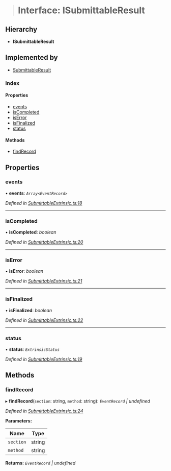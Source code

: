 > # Interface: ISubmittableResult

## Hierarchy

* **ISubmittableResult**

## Implemented by

* [SubmittableResult](../classes/_submittableextrinsic_.submittableresult.md)

### Index

#### Properties

* [events](_submittableextrinsic_.isubmittableresult.md#events)
* [isCompleted](_submittableextrinsic_.isubmittableresult.md#iscompleted)
* [isError](_submittableextrinsic_.isubmittableresult.md#iserror)
* [isFinalized](_submittableextrinsic_.isubmittableresult.md#isfinalized)
* [status](_submittableextrinsic_.isubmittableresult.md#status)

#### Methods

* [findRecord](_submittableextrinsic_.isubmittableresult.md#findrecord)

## Properties

###  events

• **events**: *`Array<EventRecord>`*

*Defined in [SubmittableExtrinsic.ts:18](https://github.com/polkadot-js/api/blob/cc4e0c8/packages/api/src/SubmittableExtrinsic.ts#L18)*

___

###  isCompleted

• **isCompleted**: *boolean*

*Defined in [SubmittableExtrinsic.ts:20](https://github.com/polkadot-js/api/blob/cc4e0c8/packages/api/src/SubmittableExtrinsic.ts#L20)*

___

###  isError

• **isError**: *boolean*

*Defined in [SubmittableExtrinsic.ts:21](https://github.com/polkadot-js/api/blob/cc4e0c8/packages/api/src/SubmittableExtrinsic.ts#L21)*

___

###  isFinalized

• **isFinalized**: *boolean*

*Defined in [SubmittableExtrinsic.ts:22](https://github.com/polkadot-js/api/blob/cc4e0c8/packages/api/src/SubmittableExtrinsic.ts#L22)*

___

###  status

• **status**: *`ExtrinsicStatus`*

*Defined in [SubmittableExtrinsic.ts:19](https://github.com/polkadot-js/api/blob/cc4e0c8/packages/api/src/SubmittableExtrinsic.ts#L19)*

## Methods

###  findRecord

▸ **findRecord**(`section`: string, `method`: string): *`EventRecord` | undefined*

*Defined in [SubmittableExtrinsic.ts:24](https://github.com/polkadot-js/api/blob/cc4e0c8/packages/api/src/SubmittableExtrinsic.ts#L24)*

**Parameters:**

Name | Type |
------ | ------ |
`section` | string |
`method` | string |

**Returns:** *`EventRecord` | undefined*